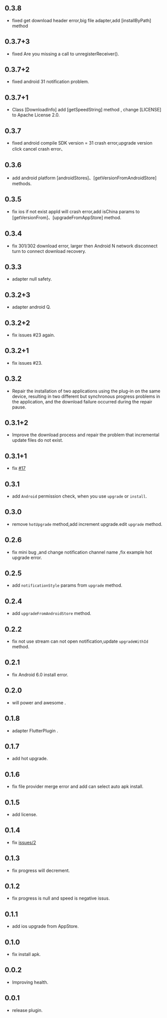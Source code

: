 ## 0.3.8
* fixed get download header error,big file adapter,add [installByPath] method
## 0.3.7+3
* fixed Are you missing a call to unregisterReceiver().
## 0.3.7+2
* fixed android 31 notification problem.
## 0.3.7+1
* Class [DownloadInfo] add [getSpeedString] method , change [LICENSE] to Apache License 2.0.
## 0.3.7
* fixed android compile SDK version = 31 crash error,upgrade version click cancel crash error、
## 0.3.6
* add android platform [androidStores]、[getVersionFromAndroidStore] methods.
## 0.3.5
* fix ios if not exist appId will crash error,add isChina params to [getVersionFrom]、[upgradeFromAppStore] method.
## 0.3.4
* fix 301/302 download error, larger then Android N network disconnect turn to connect download recovery.
## 0.3.3
* adapter null safety.
## 0.3.2+3
* adapter android Q.
## 0.3.2+2
* fix issues #23 again.
## 0.3.2+1
* fix issues #23.
## 0.3.2
* Repair the installation of two applications using the plug-in on the same device, resulting in two different but synchronous progress problems in the application, and the download failure occurred during the repair pause.
## 0.3.1+2
* Improve the download process and repair the problem that incremental update files do not exist.
## 0.3.1+1
* fix [#17](https://github.com/rhymelph/r_upgrade/issues/17)
## 0.3.1
* add `Android` permission check, when you use `upgrade` or `install`.
## 0.3.0
* remove `hotUpgrade` method,add increment upgrade.edit `upgrade` method.
## 0.2.6
* fix mini bug ,and change notification channel name ,fix example hot upgrade error.
## 0.2.5
* add `notificationStyle` params from `upgrade` method.
## 0.2.4
* add `upgradeFromAndroidStore` method.
## 0.2.2
* fix not use stream can not open notification,update `upgradeWithId` method.
## 0.2.1
* fix Android 6.0 install error.
## 0.2.0
* will power and awesome .
## 0.1.8
* adapter FlutterPlugin .
## 0.1.7
* add hot upgrade.
## 0.1.6
* fix file provider merge error and add can select auto apk install.
## 0.1.5
* add license.
## 0.1.4
* fix [issues/2](https://github.com/rhymelph/r_upgrade/issues/2#issue-524088878)
## 0.1.3
* fix progress will decrement.
## 0.1.2
* fix progress is null and speed is negative issus.
## 0.1.1
* add ios upgrade from AppStore.
## 0.1.0
* fix install apk.
## 0.0.2
* Improving health.
## 0.0.1
* release plugin.